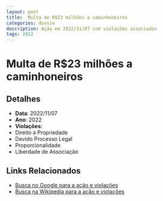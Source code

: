 ```yaml
---
layout: post
title:  Multa de R$23 milhões a caminhoneiros
categories: dossie
description: Ação em 2022/11/07 com violações associadas
tags: 2022
---
```


# Multa de R$23 milhões a caminhoneiros

## Detalhes
- **Data**: 2022/11/07
- **Ano**: 2022
- **Violações**:
- Direito à Propriedade
- Devido Processo Legal
- Proporcionalidade
- Liberdade de Associação

## Links Relacionados
- [Busca no Google para a ação e violações](https://www.google.com/search?q=%22Alexandre%20de%20Moraes%22%20Multa%20de%20R%2423%20milh%C3%B5es%20a%20caminhoneiros%20Direito%20%C3%A0%20Propriedade%20Devido%20Processo%20Legal%20Proporcionalidade%20Liberdade%20de%20Associa%C3%A7%C3%A3o%202022)
- [Busca na Wikipedia para a ação e violações](https://en.wikipedia.org/w/index.php?search=%22Alexandre%20de%20Moraes%22%20Multa%20de%20R%2423%20milh%C3%B5es%20a%20caminhoneiros%20Direito%20%C3%A0%20Propriedade%20Devido%20Processo%20Legal%20Proporcionalidade%20Liberdade%20de%20Associa%C3%A7%C3%A3o%202022)
